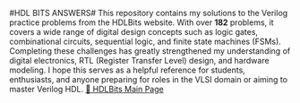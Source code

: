 #HDL BITS ANSWERS#
This repository contains my solutions to the Verilog practice problems from the HDLBits website. With over **182** problems, it covers a wide range of digital design concepts such as logic gates, combinational circuits, sequential logic, and finite state machines (FSMs). Completing these challenges has greatly strengthened my understanding of digital electronics, RTL (Register Transfer Level) design, and hardware modeling. I hope this serves as a helpful reference for students, enthusiasts, and anyone preparing for roles in the VLSI domain or aiming to master Verilog HDL.
[🔗 HDLBits Main Page](https://hdlbits.01xz.net/wiki/Main_Page)
